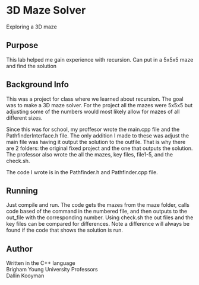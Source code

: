 # 3D Maze Solver
Exploring a 3D maze

## Purpose
This lab helped me gain experience with recursion.
Can put in a 5x5x5 maze and find the solution

## Background Info
This was a project for class where we learned about recursion. The goal was to make a 3D maze solver.
For the project all the mazes were 5x5x5 but adjusting some of the numbers would most likely allow for
mazes of all different sizes.

Since this was for school, my proffesor wrote the main.cpp file and the PathfinderInterface.h file. The
only addition I made to these was adjust the main file was having it output the solution to the outfile.
That is why there are 2 folders: the original fixed project and the one that outputs the solution.
The professor also wrote the all the mazes, key files, file1-5, and the check.sh.

The code I wrote is in the Pathfinder.h and Pathfinder.cpp file.

## Running
Just compile and run. The code gets the mazes from the maze folder, calls code based of the command in
the numbered file, and then outputs to the out_file with the corresponding number. Using check.sh the
out files and the key files can be compared for differences. Note a difference will always be found if
the code that shows the solution is run.

## Author
Written in the C++ language <br/>
Brigham Young University Professors<br/>
Dallin Kooyman
